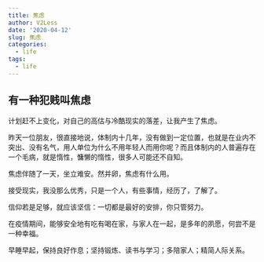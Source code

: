 ```yaml
---
title: 焦虑
author: V2Less
date: '2020-04-12'
slug: 焦虑
categories:
  - life
tags:
  - life
---
```


## 有一种犯贱叫焦虑

计划赶不上变化，对自己的高估与冷酷现实的落差，让我产生了焦虑。

昨天一位朋友，很直接地说，体制内十几年，没有做到一定位置，也就是在业内不突出、没有名气，用人单位为什么不用年轻人而用你呢？而且体制内的人普遍存在一个毛病，就是惰性，慵懒的惰性，很多人可能还不自知。

焦虑伴随了一天，坐立难安。然并卵，焦虑有什么用。

接受现实，我没那么优秀，只是一个人，有些事情，经历了，了解了。

信仰若是足够，就应该坚信：一切都是最好的安排，你只管努力。

在疫情期间，能够安全地有吃有喝在家，与家人在一起，是多年的夙愿，何尝不是一种幸福。

早睡早起，保持良好作息；坚持锻炼、读书与学习；多陪家人；精简人际关系。